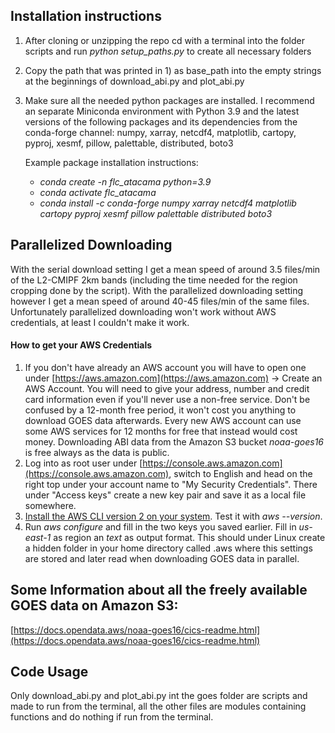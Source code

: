 
## Installation instructions
1. After cloning or unzipping the repo cd with a terminal into the folder scripts and run _python setup_paths.py_ to create all necessary folders

2. Copy the path that was printed in 1) as base_path into the empty strings at the beginnings of download_abi.py and plot_abi.py

3. Make sure all the needed python packages are installed. I recommend an separate Miniconda environment with Python 3.9 and the latest versions of the following packages and its dependencies from the conda-forge channel:
numpy, xarray, netcdf4, matplotlib, cartopy, pyproj, xesmf, pillow, palettable, distributed, boto3

   Example package installation instructions:
   * _conda create -n flc_atacama python=3.9_
   * _conda activate flc_atacama_
   * _conda install -c conda-forge numpy xarray netcdf4 matplotlib cartopy pyproj xesmf pillow palettable distributed boto3_


## Parallelized Downloading
With the serial download setting I get a mean speed of around 3.5 files/min of the L2-CMIPF 2km bands (including the time needed for the region cropping done by the script). With the parallelized downloading setting however I get a mean speed of around 40-45 files/min of the same files. Unfortunately parallelized downloading won't work without AWS credentials, at least I couldn't make it work.

#### How to get your AWS Credentials
1. If you don't have already an AWS account you will have to open one under [https://aws.amazon.com](https://aws.amazon.com) -> Create an AWS Account. You will need to give your address, number and credit card information even if you'll never use a non-free service. Don't be confused by a 12-month free period, it won't cost you anything to download GOES data afterwards. Every new AWS account can use some AWS services for 12 months for free that instead would cost money. Downloading ABI data from the Amazon S3 bucket _noaa-goes16_ is free always as the data is public.
2. Log into as root user under [https://console.aws.amazon.com](https://console.aws.amazon.com), switch to English and head on the right top under your account name to "My Security Credentials". There under "Access keys" create a new key pair and save it as a local file somewhere.
3. [Install the AWS CLI version 2 on your system](https://docs.aws.amazon.com/cli/latest/userguide/install-cliv2.html). Test it with _aws --version_.
4. Run _aws configure_ and fill in the two keys you saved earlier. Fill in _us-east-1_ as region an _text_ as output format. This should under Linux create a hidden folder in your home directory called .aws where this settings are stored and later read when downloading GOES data in parallel.

## Some Information about all the freely available GOES data on Amazon S3:
[https://docs.opendata.aws/noaa-goes16/cics-readme.html](https://docs.opendata.aws/noaa-goes16/cics-readme.html)



## Code Usage
Only download_abi.py and plot_abi.py int the goes folder are scripts and made to run from the terminal, all the other files are modules containing functions and do nothing if run from the terminal.
